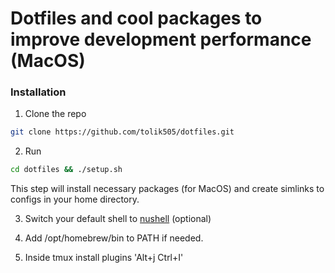 # Dotfiles and cool packages to improve development performance (MacOS)

### Installation

1. Clone the repo

```bash
git clone https://github.com/tolik505/dotfiles.git
```

2. Run

```bash
cd dotfiles && ./setup.sh
```

This step will install necessary packages (for MacOS) and create simlinks to configs in your home directory.

3. Switch your default shell to [nushell](https://www.nushell.sh/book/default_shell.html#setting-nu-as-default-shell-on-your-terminal) (optional)

4. Add /opt/homebrew/bin to PATH if needed.

5. Inside tmux install plugins 'Alt+j Ctrl+I'

